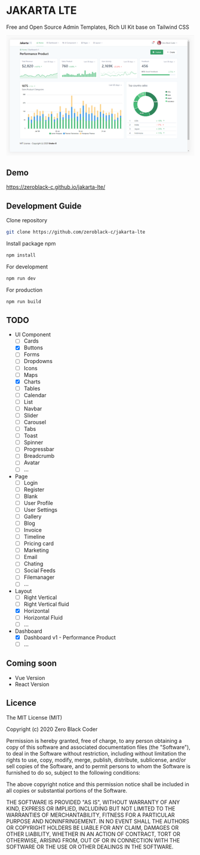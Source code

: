 JAKARTA LTE 
============================
Free and Open Source Admin Templates, Rich UI Kit base on Tailwind CSS

![Screenshot](/screenshot.png?raw=true)

## Demo
https://zeroblack-c.github.io/jakarta-lte/


## Development Guide

Clone repository
```bash
git clone https://github.com/zeroblack-c/jakarta-lte
```

Install package npm
```bash
npm install
```

For development
```bash
npm run dev
```

For production
```bash
npm run build
```


## TODO
- UI Component
    - [ ] Cards
    - [x] Buttons
    - [ ] Forms
    - [ ] Dropdowns
    - [ ] Icons
    - [ ] Maps
    - [X] Charts
    - [ ] Tables
    - [ ] Calendar
    - [ ] List
    - [ ] Navbar
    - [ ] Slider
    - [ ] Carousel
    - [ ] Tabs
    - [ ] Toast
    - [ ] Spinner
    - [ ] Progressbar
    - [ ] Breadcrumb
    - [ ] Avatar
    - [ ] ...

- Page
    - [ ]  Login
    - [ ]  Register
    - [ ]  Blank
    - [ ]  User Profile
    - [ ]  User Settings
    - [ ]  Gallery
    - [ ]  Blog
    - [ ]  Invoice
    - [ ]  Timeline
    - [ ]  Pricing card
    - [ ]  Marketing
    - [ ]  Email
    - [ ]  Chating
    - [ ]  Social Feeds
    - [ ]  Filemanager
    - [ ]  ...

- Layout
    - [ ] Right Vertical
    - [ ] Right Vertical fluid
    - [X] Horizontal 
    - [ ] Horizontal Fluid
    - [ ] ...

- Dashboard
    - [X] Dashboard v1 - Performance Product
    - [ ] ...

## Coming soon
- Vue Version
- React Version

## Licence
The MIT License (MIT)

Copyright (c) 2020 Zero Black Coder

Permission is hereby granted, free of charge, to any person obtaining a copy of this software and associated documentation files (the "Software"), to deal in the Software without restriction, including without limitation the rights to use, copy, modify, merge, publish, distribute, sublicense, and/or sell copies of the Software, and to permit persons to whom the Software is furnished to do so, subject to the following conditions:

The above copyright notice and this permission notice shall be included in all copies or substantial portions of the Software.

THE SOFTWARE IS PROVIDED "AS IS", WITHOUT WARRANTY OF ANY KIND, EXPRESS OR IMPLIED, INCLUDING BUT NOT LIMITED TO THE WARRANTIES OF MERCHANTABILITY, FITNESS FOR A PARTICULAR PURPOSE AND NONINFRINGEMENT. IN NO EVENT SHALL THE AUTHORS OR COPYRIGHT HOLDERS BE LIABLE FOR ANY CLAIM, DAMAGES OR OTHER LIABILITY, WHETHER IN AN ACTION OF CONTRACT, TORT OR OTHERWISE, ARISING FROM, OUT OF OR IN CONNECTION WITH THE SOFTWARE OR THE USE OR OTHER DEALINGS IN THE SOFTWARE.